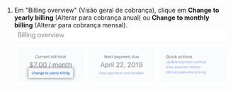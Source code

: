 1. Em "Billing overview" (Visão geral de cobrança), clique em **Change to yearly billing** (Alterar para cobrança anual) ou **Change to monthly billing** (Alterar para cobrança mensal). ![Botão de alteração de plano na visão geral de cobrança](/assets/images/help/billing/change-plan-duration-link.png)
